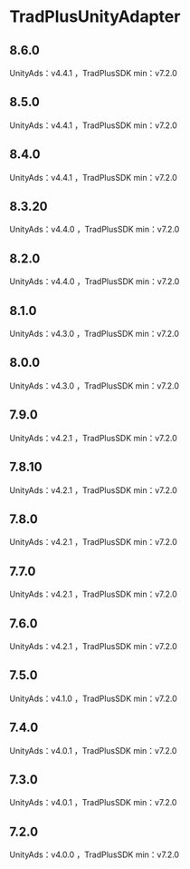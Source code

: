# TradPlusUnityAdapter

## 8.6.0

UnityAds：v4.4.1 ，TradPlusSDK min：v7.2.0

## 8.5.0

UnityAds：v4.4.1 ，TradPlusSDK min：v7.2.0

## 8.4.0

UnityAds：v4.4.1 ，TradPlusSDK min：v7.2.0

## 8.3.20

UnityAds：v4.4.0 ，TradPlusSDK min：v7.2.0

## 8.2.0

UnityAds：v4.4.0 ，TradPlusSDK min：v7.2.0

## 8.1.0

UnityAds：v4.3.0 ，TradPlusSDK min：v7.2.0

## 8.0.0

UnityAds：v4.3.0 ，TradPlusSDK min：v7.2.0

## 7.9.0

UnityAds：v4.2.1 ，TradPlusSDK min：v7.2.0

## 7.8.10

UnityAds：v4.2.1 ，TradPlusSDK min：v7.2.0

## 7.8.0

UnityAds：v4.2.1 ，TradPlusSDK min：v7.2.0

## 7.7.0

UnityAds：v4.2.1 ，TradPlusSDK min：v7.2.0

## 7.6.0

UnityAds：v4.2.1 ，TradPlusSDK min：v7.2.0

## 7.5.0

UnityAds：v4.1.0 ，TradPlusSDK min：v7.2.0

## 7.4.0

UnityAds：v4.0.1 ，TradPlusSDK min：v7.2.0

## 7.3.0

UnityAds：v4.0.1 ，TradPlusSDK min：v7.2.0

## 7.2.0

UnityAds：v4.0.0 ，TradPlusSDK min：v7.2.0